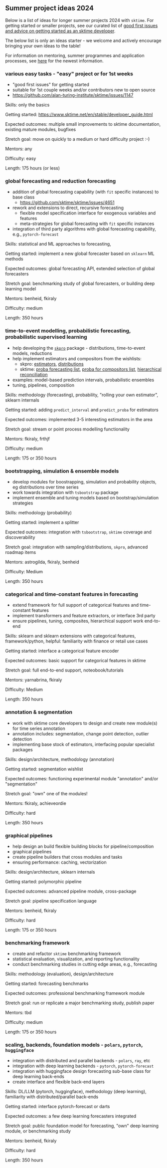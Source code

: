 
## Summer project ideas 2024

Below is a list of ideas for longer summer projects 2024 with `sktime`.
For getting started or smaller projects, see our curated list of [good first issues and advice on getting started as an sktime developer](https://github.com/sktime/sktime/issues/1147).

The below list is only an ideas starter - we welcome and actively encourage bringing your own ideas to the table!

For information on mentoring, summer programmes and application processes, see [here](https://github.com/sktime/mentoring) for the newest information.


### various easy tasks - "easy" project or for 1st weeks

* "good first issues" for getting started
* suitable for 1st couple weeks and/or contributors new to open source
* https://github.com/alan-turing-institute/sktime/issues/1147

Skills: only the basics

Getting started: https://www.sktime.net/en/stable/developer_guide.html

Expected outcomes: multiple small improvements to sktime documentation, existing mature modules, bugfixes

Stretch goal: move on quickly to a medium or hard difficulty project :-)

Mentors: any

Difficulty: easy

Length: 175 hours (or less)


### global forecasting and reduction forecasting

* addition of global forecasting capability (with `fit` specific instances) to base class
    * https://github.com/sktime/sktime/issues/4651
* rework and extensions to direct, recursive forecasting
    * flexible model specification interface for exogenous variables and features
    * meta-strategies for global forecasting with `fit` specific instances
* integration of third party algorithms with global forecasting capability, e.g., `pytorch-forecast`

Skills: statistical and ML approaches to forecasting, 

Getting started: implement a new global forecaster based on `sklearn` ML methods

Expected outcomes: global forecasting API, extended selection of global forecasters

Stretch goal: benchmarking study of global forecasters, or building deep learning model

Mentors: benheid, fkiraly

Difficulty: medium

Length: 350 hours


### time-to-event modelling, probabilistic forecasting, probabilistic supervised learning

* help developing the [`skpro`](https://github.com/sktime/skpro/issues) package - distributions, time-to-event models, reductions
* help implement estimators and compositors from the wishlists:
   * skpro: [estimators](https://github.com/sktime/skpro/issues/7), [distributions](https://github.com/sktime/skpro/issues/22)
   * sktime: [proba forecasting list](https://github.com/sktime/sktime/issues/1742), [proba for compositors list](https://github.com/sktime/sktime/issues/2088), [hierarchical reconciliation](https://github.com/sktime/sktime/issues/2157)
* examples: model-based prediction intervals, probabilistic ensembles
* tuning, pipelines, composition

Skills: methodology (forecasting), probability, "rolling your own estimator", sklearn internals

Getting started: adding `predict_interval` and `predict_proba` for estimators

Expected outcomes: implemented 3-5 interesting estimators in the area

Stretch goal: stream or point process modelling functionality

Mentors: fkiraly, frthjf

Difficulty: medium

Length: 175 or 350 hours


### bootstrapping, simulation & ensemble models

* develop modules for boostrapping, simulation and probability objects, eg distributions over time series
* work towards integration with `tsbootstrap` package
* implement ensemble and tuning models based on bootstrap/simulation strategies

Skills: methodology (probability)

Getting started: implement a splitter

Expected outcomes: integration with `tsbootstrap`, `sktime` coverage and discoverability

Stretch goal: integration with sampling/distributions, `skpro`, advanced roadmap items

Mentors: astrogilda, fkiraly, benheid

Difficulty: Medium

Length: 350 hours


### categorical and time-constant features in forecasting

* extend framework for full support of categorical features and time-constant features
* implement transformers and feature extractors, or interface 3rd party
* ensure pipelines, tuning, composites, hierarchical support work end-to-end

Skills: sklearn and sklearn extensions with categorical features, framework/python, helpful: familiarity with finance or retail use cases

Getting started: interface a categorical feature encoder

Expected outcomes: basic support for categorical features in sktime

Stretch goal: full end-to-end support, noteobook/tutorials

Mentors: yarnabrina, fkiraly

Difficulty: Medium

Length: 350 hours


### annotation & segmentation

* work with sktime core developers to design and create new module(s) for time series annotation
* annotation includes: segmentation, change point detection, outlier detection
* implementing base stock of estimators, interfacing popular specialist packages

Skills: design/architecture, methodology (annotation)

Getting started: segmentation wishlist

Expected outcomes: functioning experimental module "annotation" and/or "segmentation"

Stretch goal: "own" one of the modules!

Mentors: fkiraly, achieveordie

Difficulty: hard

Length: 350 hours


### graphical pipelines

* help design an build flexible building blocks for pipeline/composition
* graphical pipelines
* create pipeline builders that cross modules and tasks
* ensuring performance: caching, vectorization

Skills: design/architecture, sklearn internals

Getting started: polymorphic pipeline

Expected outcomes: advanced pipeline module, cross-package

Stretch goal: pipeline specification language

Mentors: benheid, fkiraly

Difficulty: hard

Length: 175 or 350 hours


### benchmarking framework

* create and refactor `sktime` benchmarking framework
* statistical evaluation, visualization, and reporting functionality
* conduct benchmarking studies in cutting edge areas, e.g., forecasting

Skills: methodology (evaluation), design/architecture

Getting started: forecasting benchmarks

Expected outcomes: professional benchmarking framework module

Stretch goal: run or replicate a major benchmarking study, publish paper

Mentors: tbd

Difficulty: medium

Length: 175 or 350 hours


### scaling, backends, foundation models - `polars`, `pytorch`, `huggingface`

* integration with distributed and parallel backends - `polars`, `ray`, etc
* integration with deep learning backends - `pytorch`, `pytorch-forecast`
* integration with huggingface
  design forecasting sub-base class for deep learning back-ends
* create interface and flexible back-end layers

Skills: DL/LLM (pytorch, huggingface), methodology (deep learning), familiarity with distributed/parallel back-ends

Getting started: interface pytorch-forecast or darts

Expected outcomes: a few deep learning forecasters integrated

Stretch goal: public foundation model for forecasting, "own" deep learning module, or benchmarking study

Mentors: benheid, fkiraly

Difficulty: hard

Length: 350 hours
